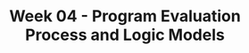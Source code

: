 ---
layout: single_embed_slide
title: "Week 04 - Program Evaluation Process and Logic Models"
presentation_id: bsm2QO
canonical_url: /presentations/bsm2QO/
slides:
  - slide_name: ../deck-4756-large-0.jpeg
    slide_thumbnail: ../deck-4756-thumb-0.jpeg
    slide_text: >
      <p><strong>Location</strong>: CBC Campus -  SWL 208<br />
      <strong>Time</strong>: Mondays from 5:30-8:15<br />
      <strong>Week 04</strong>: 2/3/20<br />
      <strong>Topic and Content Area</strong>:</p>
      <ul>
      <li>Cultural Competency</li>
      <li>Logic Models</li>
      </ul>
      <p><strong>Reading Assignment</strong>: Kapp and Anderson chapters 4, 7<br />
      <strong>Assignments Due</strong>:</p>
      <ul>
      <li>A-02 Reading Quiz 02/03/20</li>
      <li>A-04a: Weekly Journal 01 02/09/20</li>
      <li>A-04b: Group Logic Model 02/09/20</li>
      </ul>
      <p><strong>Other Important Information</strong>: N/A</p>
      
  - slide_name: ../deck-4756-large-1.jpeg
    slide_thumbnail: ../deck-4756-thumb-1.jpeg
    slide_text: >
      <ul>
      <li>Overview of program evaluation process</li>
      <li>Logic models</li>
      </ul>
      
  - slide_name: ../deck-4756-large-2.jpeg
    slide_thumbnail: ../deck-4756-thumb-2.jpeg
    slide_text: >
      <blockquote>
      <p>There are number of parts that we must consider as we move into doing program evaluation.</p>
      </blockquote>
      <ul>
      <li>Engage stakeholder in the evaluation process</li>
      <li>Assess and address agency political factors</li>
      <li>Choose an evaluation design</li>
      <li>Data collection</li>
      <li>Reporting and using data</li>
      <li>Addressing culturally competent program evaluation</li>
      </ul>
      
  - slide_name: ../deck-4756-large-3.jpeg
    slide_thumbnail: ../deck-4756-thumb-3.jpeg
    slide_text: >
      <blockquote>
      <p>In preparing for a program evaluation, the following would be some of the steps to take.</p>
      </blockquote>
      <ol>
      <li>Identify evaluation question</li>
      <li>Conceptualize question</li>
      <li>Operationalize question</li>
      <li>Pick and define method</li>
      <li>Select sample</li>
      <li>Data collection</li>
      <li>Data management and analysis</li>
      <li>Utilization of information</li>
      </ol>
      
  - slide_name: ../deck-4756-large-4.jpeg
    slide_thumbnail: ../deck-4756-thumb-4.jpeg
    slide_text: >
      <blockquote>
      <p>A program logic model is a picture of how an organization does its work — the theory and assumptions underlying the program. A program logic model links outcomes (both short- and long-term) with program activities/processes and the theoretical principles/assumptions of the program.</p>
      </blockquote>
      
  - slide_name: ../deck-4756-large-5.jpeg
    slide_thumbnail: ../deck-4756-thumb-5.jpeg
    slide_text: >
      <blockquote>
      <p>A program logic model is a picture of how an organization does its work — the theory and assumptions underlying the program. A program logic model links outcomes (both short- and long-term) with program activities/processes and the theoretical principles/assumptions of the program.</p>
      </blockquote>
      
  - slide_name: ../deck-4756-large-6.jpeg
    slide_thumbnail: ../deck-4756-thumb-6.jpeg
    slide_text: >
      <blockquote>
      <p>There are a number of reasons why it is useful to have a logic model for a program.</p>
      </blockquote>
      <ul>
      <li>Stakeholders are allowed to articulate their views about the program</li>
      <li>Stakeholders are allowed to hear and appreciate the views of other stakeholders</li>
      <li>Divergent views about the program are synthesized in a collaborative process.</li>
      <li>An integrated model is developed with stakeholder ownership</li>
      <li>The integrated model is scrutinized publicly for feasibility</li>
      <li>The model serves as a solid reference for program management decisions</li>
      <li>The model is used as an organizing tool for evaluation</li>
      <li>The model can be used as a promotional tool for the program</li>
      <li>The model can be employed to support program proposals for grant activities</li>
      </ul>
      
  - slide_name: ../deck-4756-large-7.jpeg
    slide_thumbnail: ../deck-4756-thumb-7.jpeg
    slide_text: >
      <blockquote>
      <p>Engaging all of the stakeholders will get a more complete picture</p>
      </blockquote>
      <ul>
      <li>Clients</li>
      <li>Direct service staff</li>
      <li>Supervisory / management staff</li>
      <li>Executive staff</li>
      <li>Board of directors</li>
      <li>Funders</li>
      <li>Community partners</li>
      </ul>
      
  - slide_name: ../deck-4756-large-8.jpeg
    slide_thumbnail: ../deck-4756-thumb-8.jpeg
    slide_text: >
      <blockquote>
      <p>The following would be some potential interview questions to help develop a logic model.</p>
      </blockquote>
      <ul>
      <li>How is the program staffed and organized?</li>
      <li>What components are involved with the program other than staff?</li>
      <li>Can you describe the major activities of the program?</li>
      <li>What resources are devoted to these activities</li>
      <li>What are the main objectives of the program? What is the program trying to accomplish</li>
      <li>What accomplishments is the program likely to achieve in the next 2 and 3 years? What would you expect?</li>
      <li>How will these activities undertaken by the program accomplish the results?</li>
      <li>What kinds of information do you have on the program?</li>
      <li>How do you use this information?</li>
      <li>What kinds of information do you need to assess program performance?</li>
      <li>How would you use this information?</li>
      <li>What measures or indicators are relevant to the program?</li>
      <li>What problems face the program?</li>
      <li>What factors are likely to influence the program over the next 2 to 5 years?</li>
      </ul>
      
  - slide_name: ../deck-4756-large-9.jpeg
    slide_thumbnail: ../deck-4756-thumb-9.jpeg
    slide_text: >
      <ul>
      <li>Resources</li>
      <li>Staff activities</li>
      <li>Program processes</li>
      <li>Immediate outcomes</li>
      <li>Intermediate outcomes</li>
      <li>Long-range outcomes</li>
      </ul>
      
  - slide_name: ../deck-4756-large-10.jpeg
    slide_thumbnail: ../deck-4756-thumb-10.jpeg
    slide_text: >
      <p>Different type of logic model, but similar in many ways.</p>
      
  - slide_name: ../deck-4756-large-11.jpeg
    slide_thumbnail: ../deck-4756-thumb-11.jpeg
    slide_text: >
      <p><strong>Resources/Inputs</strong>: The human, financial, organizational, and community resources a program has available to direct toward doing the work</p>
      <p><strong>Activities</strong>: What the program does with its resources (processes, tools, events, technology, actions)</p>
      <p><strong>Outputs</strong>: The direct product of program activities; described in terms of size and/or scope of services/products delivered or produced by the program</p>
      <p><strong>Outcomes</strong>: Specific changes in program participants’ behavior, knowledge, skills, level of functioning, etc.</p>
      <p><strong>Impact</strong>: Organizational, community, or systems-level changes expected as a result of the program</p>
      
  - slide_name: ../deck-4756-large-12.jpeg
    slide_thumbnail: ../deck-4756-thumb-12.jpeg
    slide_text: >
      <blockquote>
      <p>Ask questions about the Children’s Day Program to work in small groups to create an example of a logic model</p>
      </blockquote>
      <p>[Whole Class Activity] Be in the hot seat to ask questions</p>
      
  - slide_name: ../deck-4756-large-13.jpeg
    slide_thumbnail: ../deck-4756-thumb-13.jpeg
    slide_text: >
      <ul>
      <li>Who are the stakeholders for you agency</li>
      <li>What would be some of your questions</li>
      <li>What would the categories look like</li>
      </ul>
      
---